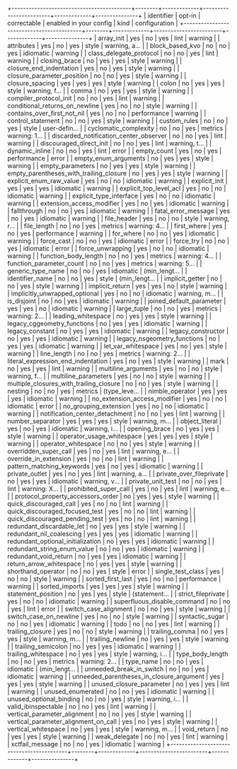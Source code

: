 +------------------------------------------+--------+-------------+------------------------+-------------+---------------+
| identifier                               | opt-in | correctable | enabled in your config | kind        | configuration |
+------------------------------------------+--------+-------------+------------------------+-------------+---------------+
| array_init                               | yes    | no          | yes                    | lint        | warning       |
| attributes                               | yes    | no          | yes                    | style       | warning, a... |
| block_based_kvo                          | no     | no          | yes                    | idiomatic   | warning       |
| class_delegate_protocol                  | no     | no          | yes                    | lint        | warning       |
| closing_brace                            | no     | yes         | yes                    | style       | warning       |
| closure_end_indentation                  | yes    | no          | yes                    | style       | warning       |
| closure_parameter_position               | no     | no          | yes                    | style       | warning       |
| closure_spacing                          | yes    | yes         | yes                    | style       | warning       |
| colon                                    | no     | yes         | yes                    | style       | warning, f... |
| comma                                    | no     | yes         | yes                    | style       | warning       |
| compiler_protocol_init                   | no     | no          | yes                    | lint        | warning       |
| conditional_returns_on_newline           | yes    | no          | no                     | style       | warning       |
| contains_over_first_not_nil              | yes    | no          | no                     | performance | warning       |
| control_statement                        | no     | no          | yes                    | style       | warning       |
| custom_rules                             | no     | no          | yes                    | style       | user-defin... |
| cyclomatic_complexity                    | no     | no          | yes                    | metrics     | warning: 1... |
| discarded_notification_center_observer   | no     | no          | yes                    | lint        | warning       |
| discouraged_direct_init                  | no     | no          | yes                    | lint        | warning, t... |
| dynamic_inline                           | no     | no          | yes                    | lint        | error         |
| empty_count                              | yes    | no          | yes                    | performance | error         |
| empty_enum_arguments                     | no     | yes         | yes                    | style       | warning       |
| empty_parameters                         | no     | yes         | yes                    | style       | warning       |
| empty_parentheses_with_trailing_closure  | no     | yes         | yes                    | style       | warning       |
| explicit_enum_raw_value                  | yes    | no          | no                     | idiomatic   | warning       |
| explicit_init                            | yes    | yes         | yes                    | idiomatic   | warning       |
| explicit_top_level_acl                   | yes    | no          | no                     | idiomatic   | warning       |
| explicit_type_interface                  | yes    | no          | no                     | idiomatic   | warning       |
| extension_access_modifier                | yes    | no          | yes                    | idiomatic   | warning       |
| fallthrough                              | no     | no          | yes                    | idiomatic   | warning       |
| fatal_error_message                      | yes    | no          | yes                    | idiomatic   | warning       |
| file_header                              | yes    | no          | no                     | style       | warning, r... |
| file_length                              | no     | no          | yes                    | metrics     | warning: 4... |
| first_where                              | yes    | no          | yes                    | performance | warning       |
| for_where                                | no     | no          | yes                    | idiomatic   | warning       |
| force_cast                               | no     | no          | yes                    | idiomatic   | error         |
| force_try                                | no     | no          | yes                    | idiomatic   | error         |
| force_unwrapping                         | yes    | no          | no                     | idiomatic   | warning       |
| function_body_length                     | no     | no          | yes                    | metrics     | warning: 4... |
| function_parameter_count                 | no     | no          | yes                    | metrics     | warning: 5... |
| generic_type_name                        | no     | no          | yes                    | idiomatic   | (min_lengt... |
| identifier_name                          | no     | no          | yes                    | style       | (min_lengt... |
| implicit_getter                          | no     | no          | yes                    | style       | warning       |
| implicit_return                          | yes    | yes         | no                     | style       | warning       |
| implicitly_unwrapped_optional            | yes    | no          | no                     | idiomatic   | warning, m... |
| is_disjoint                              | no     | no          | yes                    | idiomatic   | warning       |
| joined_default_parameter                 | yes    | yes         | no                     | idiomatic   | warning       |
| large_tuple                              | no     | no          | yes                    | metrics     | warning: 2... |
| leading_whitespace                       | no     | yes         | yes                    | style       | warning       |
| legacy_cggeometry_functions              | no     | yes         | yes                    | idiomatic   | warning       |
| legacy_constant                          | no     | yes         | yes                    | idiomatic   | warning       |
| legacy_constructor                       | no     | yes         | yes                    | idiomatic   | warning       |
| legacy_nsgeometry_functions              | no     | yes         | yes                    | idiomatic   | warning       |
| let_var_whitespace                       | yes    | no          | yes                    | style       | warning       |
| line_length                              | no     | no          | yes                    | metrics     | warning: 2... |
| literal_expression_end_indentation       | yes    | no          | yes                    | style       | warning       |
| mark                                     | no     | yes         | yes                    | lint        | warning       |
| multiline_arguments                      | yes    | no          | no                     | style       | warning, f... |
| multiline_parameters                     | yes    | no          | no                     | style       | warning       |
| multiple_closures_with_trailing_closure  | no     | no          | yes                    | style       | warning       |
| nesting                                  | no     | no          | yes                    | metrics     | (type_leve... |
| nimble_operator                          | yes    | yes         | yes                    | idiomatic   | warning       |
| no_extension_access_modifier             | yes    | no          | no                     | idiomatic   | error         |
| no_grouping_extension                    | yes    | no          | no                     | idiomatic   | warning       |
| notification_center_detachment           | no     | no          | yes                    | lint        | warning       |
| number_separator                         | yes    | yes         | yes                    | style       | warning, m... |
| object_literal                           | yes    | no          | yes                    | idiomatic   | warning, i... |
| opening_brace                            | no     | yes         | yes                    | style       | warning       |
| operator_usage_whitespace                | yes    | yes         | yes                    | style       | warning       |
| operator_whitespace                      | no     | no          | yes                    | style       | warning       |
| overridden_super_call                    | yes    | no          | yes                    | lint        | warning, e... |
| override_in_extension                    | yes    | no          | no                     | lint        | warning       |
| pattern_matching_keywords                | yes    | no          | yes                    | idiomatic   | warning       |
| private_outlet                           | yes    | no          | yes                    | lint        | warning, a... |
| private_over_fileprivate                 | no     | yes         | yes                    | idiomatic   | warning, v... |
| private_unit_test                        | no     | no          | yes                    | lint        | warning: X... |
| prohibited_super_call                    | yes    | no          | yes                    | lint        | warning, e... |
| protocol_property_accessors_order        | no     | yes         | yes                    | style       | warning       |
| quick_discouraged_call                   | yes    | no          | no                     | lint        | warning       |
| quick_discouraged_focused_test           | yes    | no          | no                     | lint        | warning       |
| quick_discouraged_pending_test           | yes    | no          | no                     | lint        | warning       |
| redundant_discardable_let                | no     | yes         | yes                    | style       | warning       |
| redundant_nil_coalescing                 | yes    | yes         | yes                    | idiomatic   | warning       |
| redundant_optional_initialization        | no     | yes         | yes                    | idiomatic   | warning       |
| redundant_string_enum_value              | no     | no          | yes                    | idiomatic   | warning       |
| redundant_void_return                    | no     | yes         | yes                    | idiomatic   | warning       |
| return_arrow_whitespace                  | no     | yes         | yes                    | style       | warning       |
| shorthand_operator                       | no     | no          | yes                    | style       | error         |
| single_test_class                        | yes    | no          | no                     | style       | warning       |
| sorted_first_last                        | yes    | no          | no                     | performance | warning       |
| sorted_imports                           | yes    | yes         | yes                    | style       | warning       |
| statement_position                       | no     | yes         | yes                    | style       | (statement... |
| strict_fileprivate                       | yes    | no          | no                     | idiomatic   | warning       |
| superfluous_disable_command              | no     | no          | yes                    | lint        | error         |
| switch_case_alignment                    | no     | no          | yes                    | style       | warning       |
| switch_case_on_newline                   | yes    | no          | no                     | style       | warning       |
| syntactic_sugar                          | no     | no          | yes                    | idiomatic   | warning       |
| todo                                     | no     | no          | yes                    | lint        | warning       |
| trailing_closure                         | yes    | no          | no                     | style       | warning       |
| trailing_comma                           | no     | yes         | yes                    | style       | warning, m... |
| trailing_newline                         | no     | yes         | yes                    | style       | warning       |
| trailing_semicolon                       | no     | yes         | yes                    | idiomatic   | warning       |
| trailing_whitespace                      | no     | yes         | yes                    | style       | warning, i... |
| type_body_length                         | no     | no          | yes                    | metrics     | warning: 2... |
| type_name                                | no     | no          | yes                    | idiomatic   | (min_lengt... |
| unneeded_break_in_switch                 | no     | no          | yes                    | idiomatic   | warning       |
| unneeded_parentheses_in_closure_argument | yes    | yes         | yes                    | style       | warning       |
| unused_closure_parameter                 | no     | yes         | yes                    | lint        | warning       |
| unused_enumerated                        | no     | no          | yes                    | idiomatic   | warning       |
| unused_optional_binding                  | no     | no          | yes                    | style       | warning, i... |
| valid_ibinspectable                      | no     | no          | yes                    | lint        | warning       |
| vertical_parameter_alignment             | no     | no          | yes                    | style       | warning       |
| vertical_parameter_alignment_on_call     | yes    | no          | yes                    | style       | warning       |
| vertical_whitespace                      | no     | yes         | yes                    | style       | warning, m... |
| void_return                              | no     | yes         | yes                    | style       | warning       |
| weak_delegate                            | no     | no          | yes                    | lint        | warning       |
| xctfail_message                          | no     | no          | yes                    | idiomatic   | warning       |
+------------------------------------------+--------+-------------+------------------------+-------------+---------------+
